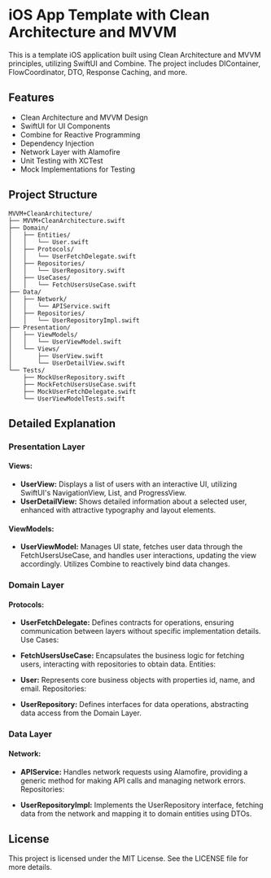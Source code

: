 # iOS App Template with Clean Architecture and MVVM

This is a template iOS application built using Clean Architecture and MVVM principles, utilizing SwiftUI and Combine. The project includes DIContainer, FlowCoordinator, DTO, Response Caching, and more.

## Features

- Clean Architecture and MVVM Design
- SwiftUI for UI Components
- Combine for Reactive Programming
- Dependency Injection
- Network Layer with Alamofire
- Unit Testing with XCTest
- Mock Implementations for Testing

## Project Structure

```plaintext
MVVM+CleanArchitecture/
├── MVVM+CleanArchitecture.swift
├── Domain/
│   ├── Entities/
│   │   └── User.swift
│   ├── Protocols/
│   │   └── UserFetchDelegate.swift
│   ├── Repositories/
│   │   └── UserRepository.swift
│   ├── UseCases/
│   │   └── FetchUsersUseCase.swift
├── Data/
│   ├── Network/
│   │   └── APIService.swift
│   ├── Repositories/
│   │   └── UserRepositoryImpl.swift
├── Presentation/
│   ├── ViewModels/
│   │   └── UserViewModel.swift
│   └── Views/
│       ├── UserView.swift
│       └── UserDetailView.swift
└── Tests/
    ├── MockUserRepository.swift
    ├── MockFetchUsersUseCase.swift
    ├── MockUserFetchDelegate.swift
    └── UserViewModelTests.swift
```

## Detailed Explanation

### Presentation Layer

#### Views:
* **UserView:** Displays a list of users with an interactive UI, utilizing SwiftUI's NavigationView, List, and ProgressView.
* **UserDetailView:** Shows detailed information about a selected user, enhanced with attractive typography and layout elements.

#### ViewModels:

* **UserViewModel:** Manages UI state, fetches user data through the FetchUsersUseCase, and handles user interactions, updating the view accordingly. Utilizes Combine to reactively bind data changes.

### Domain Layer

#### Protocols:

* **UserFetchDelegate:** Defines contracts for operations, ensuring communication between layers without specific implementation details.
Use Cases:

* **FetchUsersUseCase:** Encapsulates the business logic for fetching users, interacting with repositories to obtain data.
Entities:

* **User:** Represents core business objects with properties id, name, and email.
Repositories:

* **UserRepository:** Defines interfaces for data operations, abstracting data access from the Domain Layer.

### Data Layer

#### Network:

* **APIService:** Handles network requests using Alamofire, providing a generic method for making API calls and managing network errors.
Repositories:

* **UserRepositoryImpl:** Implements the UserRepository interface, fetching data from the network and mapping it to domain entities using DTOs.

## License
This project is licensed under the MIT License. See the LICENSE file for more details.